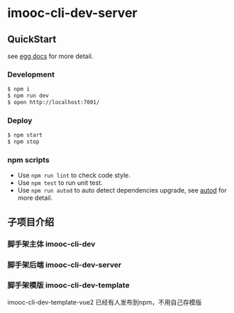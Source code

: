 # imooc-cli-dev-server



## QuickStart

<!-- add docs here for user -->

see [egg docs][egg] for more detail.

### Development

```bash
$ npm i
$ npm run dev
$ open http://localhost:7001/
```

### Deploy

```bash
$ npm start
$ npm stop
```

### npm scripts

- Use `npm run lint` to check code style.
- Use `npm test` to run unit test.
- Use `npm run autod` to auto detect dependencies upgrade, see [autod](https://www.npmjs.com/package/autod) for more detail.


[egg]: https://eggjs.org

## 子项目介绍
### 脚手架主体 imooc-cli-dev
### 脚手架后端 imooc-cli-dev-server
### 脚手架模版 imooc-cli-dev-template
imooc-cli-dev-template-vue2 已经有人发布到npm，不用自己存模版